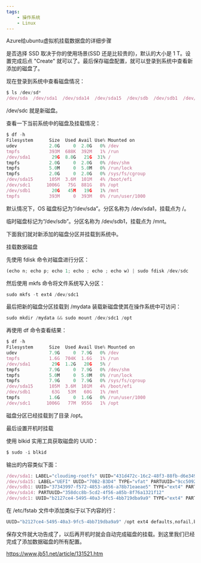```yaml
---
tags:
    - 操作系统
    - Linux
---
```


Azure给ubuntu虚拟机挂载数据盘的详细步骤

是否选择 SSD 取决于你的使用场景(SSD 还是比较贵的)，默认的大小是 1 T。设置完成后点 "Create" 就可以了。最后保存磁盘配置，就可以登录到系统中查看新添加的磁盘了。

现在登录到系统中查看磁盘情况：

```javascript
$ ls /dev/sd*
/dev/sda  /dev/sda1  /dev/sda14  /dev/sda15  /dev/sdb  /dev/sdb1  /dev/sdc  /dev/sdc1

```

/dev/sdc 就是新磁盘。

查看一下当前系统中的磁盘及挂载情况：

```javascript
$ df -h
Filesystem      Size  Used Avail Use% Mounted on
udev            2.0G     0  2.0G   0% /dev
tmpfs           393M  688K  392M   1% /run
/dev/sda1        29G  8.8G   21G  31% /
tmpfs           2.0G     0  2.0G   0% /dev/shm
tmpfs           5.0M     0  5.0M   0% /run/lock
tmpfs           2.0G     0  2.0G   0% /sys/fs/cgroup
/dev/sda15      105M  3.6M  101M   4% /boot/efi
/dev/sdc1      1006G   75G  881G   8% /opt
/dev/sdb1        20G   45M   19G   1% /mnt
tmpfs           393M     0  393M   0% /run/user/1000

```



默认情况下，OS 磁盘标记为“/dev/sda”。分区名称为 /dev/sda1，挂载点为 /。

临时磁盘标记为“/dev/sdb”。分区名称为 /dev/sdb1，挂载点为 /mnt。

下面我们就对新添加的磁盘分区并挂载到系统中。

挂载数据磁盘

先使用 fdisk 命令对磁盘进行分区：

```javascript
(echo n; echo p; echo 1; echo ; echo ; echo w) | sudo fdisk /dev/sdc

```

然后使用 mkfs 命令将文件系统写入分区：

```javascript
sudo mkfs -t ext4 /dev/sdc1

```

最后把新的磁盘分区挂载到 /mydata 装载新磁盘使其在操作系统中可访问：

```javascript
sudo mkdir /mydata && sudo mount /dev/sdc1 /opt

```

再使用 df 命令查看结果：

```javascript
$ df -h
Filesystem      Size  Used Avail Use% Mounted on
udev            7.9G     0  7.9G   0% /dev
tmpfs           1.6G  704K  1.6G   1% /run
/dev/sda1        29G  1.2G   28G   5% /
tmpfs           7.9G     0  7.9G   0% /dev/shm
tmpfs           5.0M     0  5.0M   0% /run/lock
tmpfs           7.9G     0  7.9G   0% /sys/fs/cgroup
/dev/sda15      105M  3.6M  101M   4% /boot/efi
/dev/sdb1        63G   53M   60G   1% /mnt
tmpfs           1.6G     0  1.6G   0% /run/user/1000
/dev/sdc1      1006G   77M  955G   1% /opt

```

磁盘分区已经挂载到了目录 /opt。

最后设置开机时挂载

使用 blkid 实用工具获取磁盘的 UUID：

```javascript
$ sudo -i blkid

```

输出的内容类似下面：

```javascript
/dev/sda1: LABEL="cloudimg-rootfs" UUID="431d472c-16c2-48f3-88fb-d6e349d2407b" TYPE="ext4" PARTUUID="f46bd55f-17c3-48a1-9d08-08a61d5221c9"
/dev/sda15: LABEL="UEFI" UUID="70B2-B3D4" TYPE="vfat" PARTUUID="9cc5092d-a05c-441c-958a-f89935f2819e"
/dev/sdb1: UUID="37343997-f572-4853-a656-a78b71eaeae5" TYPE="ext4" PARTUUID="7e3886ad-01"
/dev/sda14: PARTUUID="358dcc8b-5cd2-4f56-a85b-8f76a1321f12"
/dev/sdc1: UUID="b2127ce4-5495-40a3-9fc5-4bb719dba9a9" TYPE="ext4" PARTUUID="d28168f2-01"

```



在 /etc/fstab 文件中添加类似于以下内容的行：

```javascript
UUID="b2127ce4-5495-40a3-9fc5-4bb719dba9a9" /opt ext4 defaults,nofail,barrier=0 1 2

```



保存文件就大功告成了，以后再开机时就会自动完成磁盘的挂载。到这里我们已经完成了添加数据磁盘的所有配置。



https://www.jb51.net/article/131521.htm

